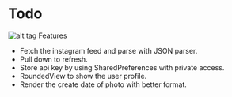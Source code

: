 # Todo
![alt tag](https://raw.github.com/jamesyanyahoo/InstagramViewer/master/InstagramViewer.screencast.gif)
Features
* Fetch the instagram feed and parse with JSON parser.
* Pull down to refresh.
* Store api key by using SharedPreferences with private access.
* RoundedView to show the user profile.
* Render the create date of photo with better format.

